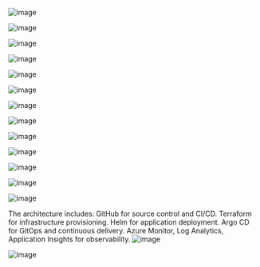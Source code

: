 ![image](https://github.com/user-attachments/assets/a5291187-181c-4b0e-b45b-a2032016effc)

![image](https://github.com/user-attachments/assets/aa586466-88f3-4458-933c-fc8f774e8b0b)

![image](https://github.com/user-attachments/assets/44801181-6d85-40e9-bd0c-4fb565527edb)

![image](https://github.com/user-attachments/assets/fdbe7742-e562-4f23-a920-6e484c668176)

![image](https://github.com/user-attachments/assets/a26944f5-d183-4d6f-9196-e122563490df)

![image](https://github.com/user-attachments/assets/77a6db2a-9286-4c38-ad4d-c81955f6de55)

![image](https://github.com/user-attachments/assets/72bac691-f3af-48dc-b6ea-75c16f7b9656)

![image](https://github.com/user-attachments/assets/8d35930f-a00b-4c31-96c2-60fe5b08ef40)

  ![image](https://github.com/user-attachments/assets/da7185ea-5c93-42d2-847f-451e9edbfe24)

![image](https://github.com/user-attachments/assets/6d3dc16e-cb53-4d09-a9cb-448fb47bc9d2)

![image](https://github.com/user-attachments/assets/b033f704-ba77-442f-b9f0-1169c1eb6aa0)

![image](https://github.com/user-attachments/assets/c9edb2e5-82af-4419-8ef8-b8619deb2863)

![image](https://github.com/user-attachments/assets/7d85d104-cd48-47d2-abd5-886de59cd1dd)


The architecture includes:
GitHub for source control and CI/CD.
Terraform for infrastructure provisioning.
Helm for application deployment.
Argo CD for GitOps and continuous delivery.
Azure Monitor, 
Log Analytics,
Application Insights for observability.
![image](https://github.com/user-attachments/assets/e22c6ea8-a0d9-4cfa-89ba-185847674cbc)

![image](https://github.com/user-attachments/assets/02bff357-6347-4006-9013-f84da9e34da3)

